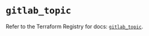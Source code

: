 # `gitlab_topic`

Refer to the Terraform Registry for docs: [`gitlab_topic`](https://registry.terraform.io/providers/gitlabhq/gitlab/17.4.0/docs/resources/topic).
